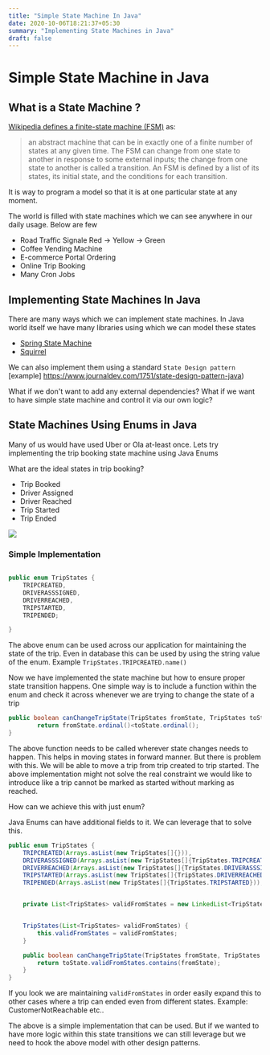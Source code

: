 ```yaml
---
title: "Simple State Machine In Java"
date: 2020-10-06T18:21:37+05:30
summary: "Implementing State Machines in Java"
draft: false
---
```


# Simple State Machine in Java


## What is a State Machine ?

[Wikipedia defines a finite-state machine (FSM)](https://en.wikipedia.org/wiki/Finite-state_machine) as:
> an abstract machine that can be in exactly one of a finite number of states at any given time. 
> The FSM can change from one state to another in response to some external inputs; the change from one state to another is called a transition. 
> An FSM is defined by a list of its states, its initial state, and the conditions for each transition.


It is way to program a model so that it is at one particular state at any moment. 

The world is filled with state machines which we can see anywhere in our daily usage. Below are few

* Road Traffic Signale Red -> Yellow -> Green
* Coffee Vending Machine
* E-commerce Portal Ordering
* Online Trip Booking
* Many Cron Jobs

## Implementing State Machines In Java

There are many ways which we can implement state machines. In Java world itself we have many libraries using which we can model these states
* [Spring State Machine](https://projects.spring.io/spring-statemachine/)
* [Squirrel](https://github.com/hekailiang/squirrel)

We can also implement them using a standard `State Design pattern` [example] https://www.journaldev.com/1751/state-design-pattern-java)

What if we don't want to add any external dependencies?
What if we want to have simple state machine and control it via our own logic?

## State Machines Using Enums in Java

Many of us would have used Uber or Ola at-least once. Lets try implementing the trip booking state machine using Java Enums

What are the ideal states in trip booking?
* Trip Booked
* Driver Assigned
* Driver Reached
* Trip Started
* Trip Ended

![](/images/tripstatemachine.png)

### Simple Implementation

```java

public enum TripStates {
    TRIPCREATED,
    DRIVERASSSIGNED,
    DRIVERREACHED,
    TRIPSTARTED,
    TRIPENDED;

}

```

The above enum can be used across our application for maintaining the state of the trip. Even in database this can be used by using the string value of the enum. Example `TripStates.TRIPCREATED.name()`



Now we have implemented the state machine but how to ensure proper state transition happens. One simple way is to include a function within the enum and check it across whenever we are trying to change the state of a trip

```java
public boolean canChangeTripState(TripStates fromState, TripStates toState){
        return fromState.ordinal()<toState.ordinal();
}

```


The above function needs to be called wherever state changes needs to happen. This helps in moving states in forward manner.
But there is problem with this. We will be able to move a trip from trip created to trip started. The above implementation might not solve the real constraint we would like to introduce like a trip cannot be marked as started without marking as reached.

How can we achieve this with just enum?

Java Enums can have additional fields to it. We can leverage that to solve this.


```java
public enum TripStates {
    TRIPCREATED(Arrays.asList(new TripStates[]{})),
    DRIVERASSSIGNED(Arrays.asList(new TripStates[]{TripStates.TRIPCREATED})),
    DRIVERREACHED(Arrays.asList(new TripStates[]{TripStates.DRIVERASSSIGNED})),
    TRIPSTARTED(Arrays.asList(new TripStates[]{TripStates.DRIVERREACHED})),
    TRIPENDED(Arrays.asList(new TripStates[]{TripStates.TRIPSTARTED}));


    private List<TripStates> validFromStates = new LinkedList<TripStates>();


    TripStates(List<TripStates> validFromStates) {
        this.validFromStates = validFromStates;
    }

    public boolean canChangeTripState(TripStates fromState, TripStates toState) {
        return toState.validFromStates.contains(fromState);
    }
}
```

If you look we are maintaining `validFromStates` in order easily expand this to other cases where a trip can ended even from different states. Example: CustomerNotReachable etc..


The above is a simple implementation that can be used. But if we wanted to have more logic within this state transitions we can still leverage but we need to hook the above model with other design patterns.